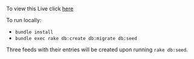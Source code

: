 

To view this Live click [here](http://newsrss.herokuapp.com/)

To run locally:

* `bundle install`
* `bundle exec rake db:create db:migrate db:seed`

Three feeds with their entries will be created upon running `rake
db:seed`.
